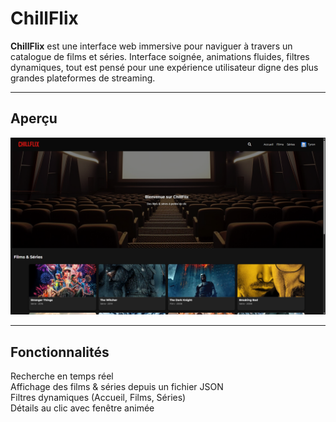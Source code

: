 #  ChillFlix

**ChillFlix** est une interface web immersive pour naviguer à travers un catalogue de films et séries. Interface soignée, animations fluides, filtres dynamiques, tout est pensé pour une expérience utilisateur digne des plus grandes plateformes de streaming.

---

##  Aperçu

![Aperçu de ChillFlix](img/screens/preview.png)

---

##  Fonctionnalités

 Recherche en temps réel  
 Affichage des films & séries depuis un fichier JSON  
 Filtres dynamiques (Accueil, Films, Séries)  
 Détails au clic avec fenêtre animée

